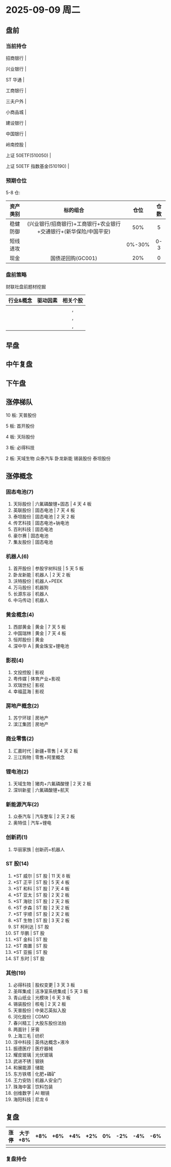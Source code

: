 # 2025-09-09 周二

## 盘前

### 当前持仓

招商银行 |

兴业银行 |

ST 华通 |

工商银行 |

三夫户外 |

小商品城 |

建设银行 |

中国银行 |

岭南控股 |

上证 50ETF(510050) |

上证 50ETF 指数基金(510190) |

### 预期仓位

5-8 仓:

| 资产类别 |                              标的组合                              |  仓位  | 仓数 |
| :------: | :----------------------------------------------------------------: | :----: | :--: |
| 稳健防御 | (兴业银行/招商银行)+工商银行+农业银行+交通银行+(新华保险/中国平安) |  50%   |  5   |
| 短线进攻 |                                                                    | 0%-30% | 0-3  |
|   现金   |                         国债逆回购(GC001)                          |  20%   |  0   |

### 盘前策略

财联社盘前题材挖掘

| 行业&概念 | 驱动因素 | 相关个股 |
| :-------: | :------: | :------: |
|           |          |    ,     |
|           |          |    ,     |
|           |          |    ,     |

## 早盘

## 中午复盘

## 下午盘

## 涨停梯队

10 板: 天普股份

5 板: 首开股份

4 板: 天际股份

3 板: 必得科技

2 板: 天域生物 众泰汽车 卧龙新能 锡装股份 泰坦股份

## 涨停概念

### 固态电池(7)

1. 天际股份 | 六氟磷酸锂+固态 | 4 天 4 板
2. 英联股份 | 固态电池 | 7 天 4 板
3. 泰坦股份 | 固态电池 | 2 天 2 板
4. 传艺科技 | 固态电池+钠电池
5. 百利科技 | 固态电池
6. 豪尔赛 | 固态电池
7. 集友股份 | 固态电池

### 机器人(6)

1. 首开股份 | 参股宇树科技 | 5 天 5 板
2. 卧龙新能 | 机器人 | 2 天 2 板
3. 沃特股份 | 机器人+PEEK
4. 万马股份 | 机器狗
5. 长源东谷 | 机器人
6. 中马传动 | 机器人

### 黄金概念(4)

1. 西部黄金 | 黄金 | 7 天 5 板
2. 中国瑞林 | 黄金 | 7 天 4 板
3. 恒邦股份 | 黄金
4. 深中华 A | 黄金珠宝+锂电池

### 影视(4)

1. 文投控股 | 影视
2. 粤传媒 | 体育产业+影视
3. 欢瑞世纪 | 影视
4. 幸福蓝海 | 影视

### 房地产概念(2)

1. 苏宁环球 | 房地产
2. 滨江集团 | 房地产

### 商业零售(2)

1. 汇嘉时代 | 新疆+零售 | 4 天 2 板
2. 三江购物 | 零售+阿里概念

### 锂电池(2)

1. 天域生物 | 猪肉+六氟磷酸锂 | 2 天 2 板
2. 深圳新星 | 六氟磷酸锂+航天

### 新能源汽车(2)

1. 众泰汽车 | 汽车整车 | 2 天 2 板
2. 奥特佳 | 汽车+锂电

### 创新药(1)

1. 华丽家族 | 创新药+机器人

### ST 股(14)

1. \*ST 威尔 | ST 股 | 11 天 8 板
2. \*ST 正平 | ST 股 | 5 天 4 板
3. \*ST 和科 | ST 股 | 7 天 4 板
4. \*ST 亚太 | ST 股 | 2 天 2 板
5. \*ST 海钦 | ST 股 | 2 天 2 板
6. \*ST 步森 | ST 股 | 2 天 2 板
7. \*ST 宇顺 | ST 股 | 2 天 2 板
8. \*ST 生物 | ST 股 | 3 天 2 板
9. ST 柯利达 | ST 股
10. ST 华鹏 | ST 股
11. \*ST 金科 | ST 股
12. \*ST 南置 | ST 股
13. \*ST 亚振 | ST 股
14. ST 东时 | ST 股

### 其他(19)

1. 必得科技 | 股权变更 | 3 天 3 板
2. 圣晖集成 | 洁净室系统集成 | 5 天 3 板
3. 青山纸业 | 光模块 | 6 天 3 板
4. 锡装股份 | 核电 | 2 天 2 板
5. 天普股份 | 中昊芯英拟入股
6. 河化股份 | CDMO
7. 春兴精工 | 大股东股份法拍
8. 两面针 | 牙膏
9. 上海三毛 | 纺织
10. 淳中科技 | 英伟达概念+液冷
11. 振德医疗 | 医疗器械
12. 耀皮玻璃 | 光伏玻璃
13. 武进不锈 | 钢铁
14. 和展能源 | 储能
15. 东方铁塔 | 化肥+磷矿
16. 王力安防 | 机器人安全门
17. 珠海中富 | 饮料包装
18. 创维数字 | AI 眼镜
19. 海阳科技 | 尼龙 6

## 复盘

| 涨停 | 大于+8% | +8% | +6% | +4% | +2% | 0%  | -2% | -4% | -6% | -8% | 小于-8% | 跌停 |
| :--: | :-----: | :-: | :-: | :-: | :-: | :-: | :-: | :-: | :-: | :-: | :-----: | :--: |
|      |         |     |     |     |     |     |     |     |     |     |         |      |

### 复盘持仓
